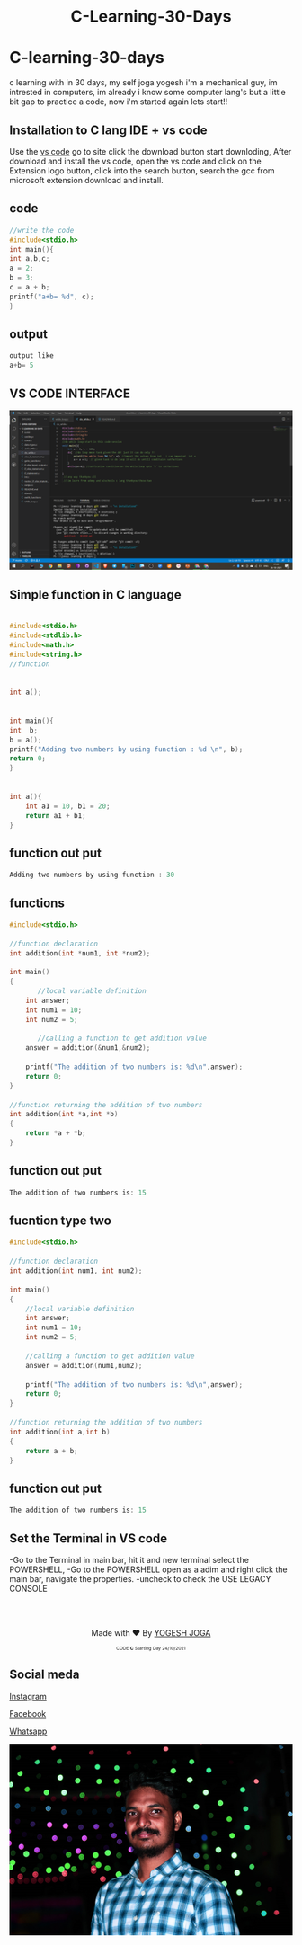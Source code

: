# <p align="center"><b>C-Learning-30-Days</b> </p>

# C-learning-30-days
c learning with in 30 days, my self joga yogesh i'm a mechanical guy, im intrested in computers, im already i know some computer lang's but a little bit gap to practice a code, now i'm started again lets start!!

## Installation to C lang IDE + vs code
Use the [vs code]( https://code.visualstudio.com/ ) go to site click the download button start downloding, After download and install the vs code, open the vs code and click on the Extension logo button, click into the search button, search the gcc from microsoft extension download and install.

## code
```c
//write the code 
#include<stdio.h>
int main(){
int a,b,c;
a = 2;
b = 3;
c = a + b;
printf("a+b= %d", c);
}

```

## output
```c
output like 
a+b= 5
```

## VS CODE INTERFACE
<img src="https://github.com/yogeshjoga/c-learning-30-days/blob/master/vs_code_interface.png">


## Simple function in C language

```c

#include<stdio.h>
#include<stdlib.h>
#include<math.h>
#include<string.h>
//function


int a();


int main(){
int  b;
b = a();
printf("Adding two numbers by using function : %d \n", b);
return 0;
}


int a(){
    int a1 = 10, b1 = 20;
    return a1 + b1;
}

```

## function out put

```c
Adding two numbers by using function : 30
```




## functions

```c
#include<stdio.h>

//function declaration
int addition(int *num1, int *num2);

int main()
{
       //local variable definition
    int answer;
    int num1 = 10;
    int num2 = 5;
    
       //calling a function to get addition value
    answer = addition(&num1,&num2);

    printf("The addition of two numbers is: %d\n",answer);
    return 0;
}

//function returning the addition of two numbers
int addition(int *a,int *b)
{
    return *a + *b;
}


```

## function out put

```c
The addition of two numbers is: 15
```

## fucntion type two

```c
#include<stdio.h>

//function declaration
int addition(int num1, int num2);

int main()
{
    //local variable definition
    int answer;
    int num1 = 10;
    int num2 = 5;
    
    //calling a function to get addition value
    answer = addition(num1,num2);

    printf("The addition of two numbers is: %d\n",answer);
    return 0;
}

//function returning the addition of two numbers
int addition(int a,int b)
{
    return a + b;
}


```
## function out put

```c
The addition of two numbers is: 15

```



## Set the Terminal in VS code

-Go to the Terminal in main bar, hit it and new terminal select the POWERSHELL,
-Go to the POWERSHELL open as a adim and right click the main bar, navigate the properties.
-uncheck to check the USE LEGACY CONSOLE

<br>

<br>

<p align="center">Made with ❤️ By <a href="https://www.google.com/search?q=yogesh+joga&oq=yogesh+joga&aqs=chrome.0.69i59j0i512j0i10i22i30j69i60l3j69i65.2825j0j7&sourceid=chrome&ie=UTF-8">YOGESH JOGA</a></p>
<p align="center" style="font-size: 8px">CODE <b>C</b> Starting Day 24/10/2021</p>

## Social meda

[Instagram]( https://www.instagram.com/_yogi_joga/ )

[Facebook]( https://www.facebook.com/login/?next=https%3A%2F%2Fwww.facebook.com%2Fprofile.php%3Fid%3D100014890958322 )

[Whatsapp]( https://chatwith.io/s/617ab3d1a9ef6 )

<p align="center" style="font-size: 8px"></p>

   
<img src="https://github.com/yogeshjoga/c-learning-30-days/blob/master/my_photo_git.jpg">